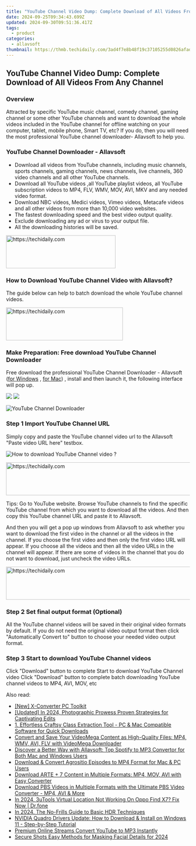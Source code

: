 ```yaml
---
title: "YouTube Channel Video Dump: Complete Download of All Videos From Any Channel"
date: 2024-09-25T09:34:43.699Z
updated: 2024-09-30T09:51:36.417Z
tags:
  - product
categories:
  - allavsoft
thumbnail: https://thmb.techidaily.com/3ad4f7e8b48f19c37105255d0826afad52f6608bef33c5c37cef1bfce8aa66b0.jpeg
---
```


## YouTube Channel Video Dump: Complete Download of All Videos From Any Channel

### Overview

Attracted by specific YouTube music channel, comedy channel, gaming channel or some other YouTube channels and want to download the whole videos included in the YouTube channel for offline watching on your computer, tablet, mobile phone, Smart TV, etc? If you do, then you will need the most professional YouTube channel downloader- Allavsoft to help you.

### YouTube Channel Downloader - Allavsoft

* Download all videos from YouTube channels, including music channels, sports channels, gaming channels, news channels, live channels, 360 video channels and all other YouTube channels.
* Download all YouTube videos ,all YouTube playlist videos, all YouTube subscription videos to MP4, FLV, WMV, MOV, AVI, MKV and any needed video format.
* Download NBC videos, Medici videos, Vimeo videos, Metacafe videos and all other videos from more than 10,000 video websites.
* The fastest downloading speed and the best video output quality.
* Exclude downloading any ad or virus to your output file.
* All the downloading histories will be saved.

<!-- affiliate ads begin -->
<a href="https://wigfever.sjv.io/c/5597632/2005196/22899" target="_top" id="2005196">
  <img src="//a.impactradius-go.com/display-ad/22899-2005196" border="0" alt="https://techidaily.com" width="300" height="90"/>
</a>
<img height="0" width="0" src="https://wigfever.sjv.io/i/5597632/2005196/22899" style="position:absolute;visibility:hidden;" border="0" />
<!-- affiliate ads end -->

### How to Download YouTube Channel Video with Allavsoft?

The guide below can help to batch download the whole YouTube channel videos.

<!-- affiliate ads begin -->
<a href="https://aligracehair.sjv.io/c/5597632/2135401/19272" target="_top" id="2135401">
  <img src="//a.impactradius-go.com/display-ad/19272-2135401" border="0" alt="https://techidaily.com" width="320" height="90"/>
</a>
<img height="0" width="0" src="https://aligracehair.sjv.io/i/5597632/2135401/19272" style="position:absolute;visibility:hidden;" border="0" />
<!-- affiliate ads end -->

### Make Preparation: Free download YouTube Channel Downloader

Free download the professional YouTube Channel Downloader - Allavsoft ([for Windows](https://tools.techidaily.com/allavsoft/products/) , [for Mac](https://tools.techidaily.com/allavsoft/products/)) , install and then launch it, the following interface will pop up.

[![](https://www.allavsoft.com/how-to/../images/how-to/free-download-win.jpg)](https://tools.techidaily.com/allavsoft/products/) [![](https://www.allavsoft.com/how-to/../images/how-to/free-download-mac.jpg)](https://tools.techidaily.com/allavsoft/products/)

![YouTube Channel Downloader](https://www.allavsoft.com/how-to/../images/allavsoft/screen-shot-600.jpg)

### Step 1 Import YouTube Channel URL

Simply copy and paste the YouTube channel video url to the Allavsoft "Paste video URL here" testbox.

![How to download YouTube Channel video ?](https://www.allavsoft.com/how-to/../images/how-to/download-rtmp-video/download-rtmp-video.jpg)

<!-- affiliate ads begin -->
<a href="https://aligracehair.sjv.io/c/5597632/2036501/19272" target="_top" id="2036501">
  <img src="//a.impactradius-go.com/display-ad/19272-2036501" border="0" alt="https://techidaily.com" width="728" height="90"/>
</a>
<img height="0" width="0" src="https://aligracehair.sjv.io/i/5597632/2036501/19272" style="position:absolute;visibility:hidden;" border="0" />
<!-- affiliate ads end -->

Tips: Go to YouTube website. Browse YouTube channels to find the specific YouTube channel from which you want to download all the videos. And then copy this YouTube channel URL and paste it to Allavsoft.

And then you will get a pop up windows from Allavsoft to ask whether you want to download the first video in the channel or all the videos in the channel. If you choose the first video and then only the first video URL will appear. If you choose all the videos and then all the video URLs in the channel will appear. If there are some of videos in the channel that you do not want to download, just uncheck the video URLs.

<!-- affiliate ads begin -->
<a href="https://appsumo.8odi.net/c/5597632/2123735/7443" target="_top" id="2123735">
  <img src="//a.impactradius-go.com/display-ad/7443-2123735" border="0" alt="https://techidaily.com" width="600" height="90"/>
</a>
<img height="0" width="0" src="https://appsumo.8odi.net/i/5597632/2123735/7443" style="position:absolute;visibility:hidden;" border="0" />
<!-- affiliate ads end -->

### Step 2 Set final output format (Optional)

All the YouTube channel videos will be saved in their original video formats by default. If you do not need the original video output format then click "Automatically Convert to" button to choose your needed video output format.

### Step 3 Start to download YouTube Channel videos

Click "Download" button to complete Start to download YouTube Channel video Click "Download" button to complete batch downloading YouTube channel videos to MP4, AVI, MOV, etc

<ins class="adsbygoogle"
     style="display:block"
     data-ad-format="autorelaxed"
     data-ad-client="ca-pub-7571918770474297"
     data-ad-slot="1223367746"></ins>

<ins class="adsbygoogle"
     style="display:block"
     data-ad-client="ca-pub-7571918770474297"
     data-ad-slot="8358498916"
     data-ad-format="auto"
     data-full-width-responsive="true"></ins>

<span class="atpl-alsoreadstyle">Also read:</span>
<div><ul>
<li><a href="https://screen-video-capture.techidaily.com/new-x-converter-pc-toolkit/"><u>[New] X-Converter PC Toolkit</u></a></li>
<li><a href="https://fox-helps.techidaily.com/updated-in-2024-photographic-prowess-proven-strategies-for-captivating-edits/"><u>[Updated] In 2024, Photographic Prowess Proven Strategies for Captivating Edits</u></a></li>
<li><a href="https://discover-data.techidaily.com/1-effortless-craftsy-class-extraction-tool-pc-and-mac-compatible-software-for-quick-downloads/"><u>1. Effortless Craftsy Class Extraction Tool - PC & Mac Compatible Software for Quick Downloads</u></a></li>
<li><a href="https://discover-data.techidaily.com/convert-and-save-your-videomega-content-as-high-quality-files-mp4-wmv-avi-flv-with-videomega-downloader/"><u>Convert and Save Your VideoMega Content as High-Quality Files: MP4, WMV, AVI, FLV with VideoMega Downloader</u></a></li>
<li><a href="https://discover-data.techidaily.com/discover-a-better-way-with-allavsoft-top-spotify-to-mp3-convertor-for-both-mac-and-windows-users/"><u>Discover a Better Way with Allavsoft: Top Spotify to MP3 Convertor for Both Mac and Windows Users</u></a></li>
<li><a href="https://discover-data.techidaily.com/download-and-convert-agrositio-episodes-to-mp4-format-for-mac-and-pc-users/"><u>Download & Convert Agrositio Episodes to MP4 Format for Mac & PC Users</u></a></li>
<li><a href="https://discover-data.techidaily.com/download-arte-plus-7-content-in-multiple-formats-mp4-mov-avi-with-easy-converter/"><u>Download ARTE + 7 Content in Multiple Formats: MP4, MOV, AVI with Easy Converter</u></a></li>
<li><a href="https://discover-data.techidaily.com/download-pbs-videos-in-multiple-formats-with-the-ultimate-pbs-video-converter-mp4-avi-and-more/"><u>Download PBS Videos in Multiple Formats with the Ultimate PBS Video Converter - MP4, AVI & More</u></a></li>
<li><a href="https://change-location.techidaily.com/in-2024-3utools-virtual-location-not-working-on-oppo-find-x7-fix-now-drfone-by-drfone-virtual-android/"><u>In 2024, 3uTools Virtual Location Not Working On Oppo Find X7? Fix Now | Dr.fone</u></a></li>
<li><a href="https://some-skills.techidaily.com/in-2024-the-no-frills-guide-to-basic-hdr-techniques/"><u>In 2024, The No-Frills Guide to Basic HDR Techniques</u></a></li>
<li><a href="https://hardware-help.techidaily.com/nvidia-quadro-drivers-update-how-to-download-and-install-on-windows-11-step-by-step-tutorial/"><u>NVIDIA Quadro Drivers Update: How to Download & Install on Windows 11 - Step-by-Step Tutorial</u></a></li>
<li><a href="https://youtube-lab.techidaily.com/um-online-streams-convert-youtube-to-mp3-instantly/"><u>Premium Online Streams Convert YouTube to MP3 Instantly</u></a></li>
<li><a href="https://extra-skills.techidaily.com/secure-shots-easy-methods-for-masking-facial-details-for-2024/"><u>Secure Shots Easy Methods for Masking Facial Details for 2024</u></a></li>
</ul></div>

